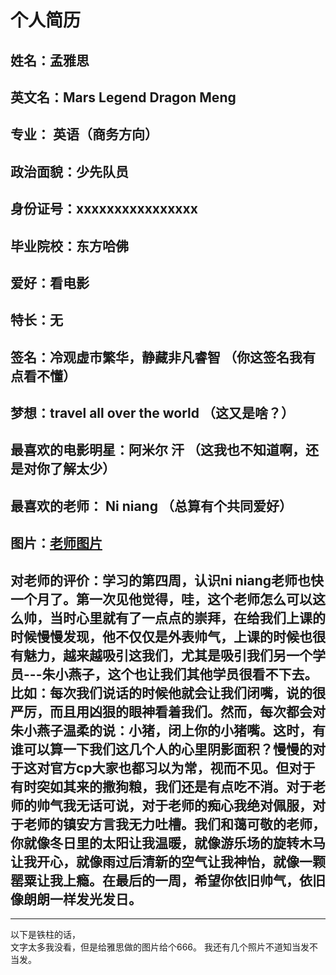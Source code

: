 # 个人简历
## 姓名：孟雅思  
## 英文名：Mars Legend Dragon Meng  
##  专业： 英语（商务方向）
## 政治面貌：少先队员  
##  身份证号：xxxxxxxxxxxxxxxx
## 毕业院校：东方哈佛  
## 爱好：看电影
## 特长：无 
## 签名：冷观虚市繁华，静藏非凡睿智   （你这签名我有点看不懂）
## 梦想：travel all over the world     （这又是啥？）
## 最喜欢的电影明星：阿米尔 汗		（这我也不知道啊，还是对你了解太少）
## 最喜欢的老师： Ni niang		（总算有个共同爱好）
## 图片：[老师图片](http://ww4.sinaimg.cn/mw1024/b19ee378jw1faiahspu6tj20qo10zn4c.jpg)
## 对老师的评价：学习的第四周，认识ni niang老师也快一个月了。第一次见他觉得，哇，这个老师怎么可以这么帅，当时心里就有了一点点的崇拜，在给我们上课的时候慢慢发现，他不仅仅是外表帅气，上课的时候也很有魅力，越来越吸引这我们，尤其是吸引我们另一个学员---朱小燕子，这个也让我们其他学员很看不下去。比如：每次我们说话的时候他就会让我们闭嘴，说的很严厉，而且用凶狠的眼神看着我们。然而，每次都会对朱小燕子温柔的说：小猪，闭上你的小猪嘴。这时，有谁可以算一下我们这几个人的心里阴影面积？慢慢的对于这对官方cp大家也都习以为常，视而不见。但对于有时突如其来的撒狗粮，我们还是有点吃不消。对于老师的帅气我无话可说，对于老师的痴心我绝对佩服，对于老师的镇安方言我无力吐槽。我们和蔼可敬的老师，你就像冬日里的太阳让我温暖，就像游乐场的旋转木马让我开心，就像雨过后清新的空气让我神怡，就像一颗罂粟让我上瘾。在最后的一周，希望你依旧帅气，依旧像朗朗一样发光发日。


***    
 
以下是铁柱的话，    
   文字太多我没看，但是给雅思做的图片给个666。  我还有几个照片不道知当发不当发。
